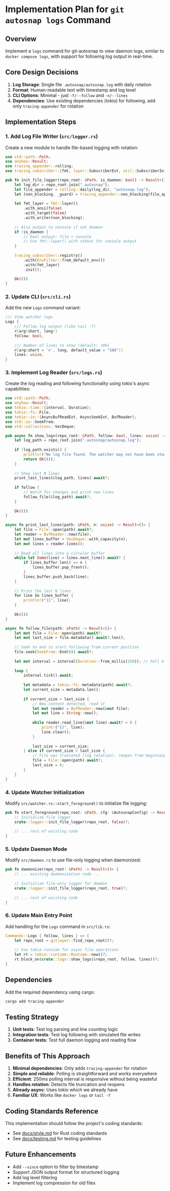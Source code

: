 # Implementation Plan for `git autosnap logs` Command

## Overview
Implement a `logs` command for git-autosnap to view daemon logs, similar to `docker compose logs`, with support for following log output in real-time.

## Core Design Decisions

1. **Log Storage**: Single file `.autosnap/autosnap.log` with daily rotation
2. **Format**: Human-readable text with timestamp and log level
3. **CLI Options**: Minimal - just `-f/--follow` and `-n/--lines`
4. **Dependencies**: Use existing dependencies (tokio) for following, add only `tracing-appender` for rotation

## Implementation Steps

### 1. Add Log File Writer (`src/logger.rs`)

Create a new module to handle file-based logging with rotation:

```rust
use std::path::Path;
use anyhow::Result;
use tracing_appender::rolling;
use tracing_subscriber::{fmt, layer::SubscriberExt, util::SubscriberInitExt, EnvFilter};

pub fn init_file_logger(repo_root: &Path, is_daemon: bool) -> Result<()> {
    let log_dir = repo_root.join(".autosnap");
    let file_appender = rolling::daily(log_dir, "autosnap.log");
    let (non_blocking, _guard) = tracing_appender::non_blocking(file_appender);
    
    let fmt_layer = fmt::layer()
        .with_ansi(false)
        .with_target(false)
        .with_writer(non_blocking);
    
    // Also output to console if not daemon
    if !is_daemon {
        // Dual output: file + console
        // Use fmt::layer() with stdout for console output
    }
    
    tracing_subscriber::registry()
        .with(EnvFilter::from_default_env())
        .with(fmt_layer)
        .init();
    
    Ok(())
}
```

### 2. Update CLI (`src/cli.rs`)

Add the new `Logs` command variant:

```rust
/// View watcher logs
Logs {
    /// Follow log output (like tail -f)
    #[arg(short, long)]
    follow: bool,
    
    /// Number of lines to show (default: 100)
    #[arg(short = 'n', long, default_value = "100")]
    lines: usize,
}
```

### 3. Implement Log Reader (`src/logs.rs`)

Create the log reading and following functionality using tokio's async capabilities:

```rust
use std::path::Path;
use anyhow::Result;
use tokio::time::{interval, Duration};
use tokio::fs::File;
use tokio::io::{AsyncBufReadExt, AsyncSeekExt, BufReader};
use std::io::SeekFrom;
use std::collections::VecDeque;

pub async fn show_logs(repo_root: &Path, follow: bool, lines: usize) -> Result<()> {
    let log_path = repo_root.join(".autosnap/autosnap.log");
    
    if !log_path.exists() {
        println!("No log file found. The watcher may not have been started yet.");
        return Ok(());
    }
    
    // Show last N lines
    print_last_lines(&log_path, lines).await?;
    
    if follow {
        // Watch for changes and print new lines
        follow_file(&log_path).await?;
    }
    
    Ok(())
}

async fn print_last_lines(path: &Path, n: usize) -> Result<()> {
    let file = File::open(path).await?;
    let reader = BufReader::new(file);
    let mut lines_buffer = VecDeque::with_capacity(n);
    let mut lines = reader.lines();
    
    // Read all lines into a circular buffer
    while let Some(line) = lines.next_line().await? {
        if lines_buffer.len() == n {
            lines_buffer.pop_front();
        }
        lines_buffer.push_back(line);
    }
    
    // Print the last N lines
    for line in lines_buffer {
        println!("{}", line);
    }
    
    Ok(())
}

async fn follow_file(path: &Path) -> Result<()> {
    let mut file = File::open(path).await?;
    let mut last_size = file.metadata().await?.len();
    
    // Seek to end to start following from current position
    file.seek(SeekFrom::End(0)).await?;
    
    let mut interval = interval(Duration::from_millis(250)); // Poll 4 times per second
    
    loop {
        interval.tick().await;
        
        let metadata = tokio::fs::metadata(path).await?;
        let current_size = metadata.len();
        
        if current_size > last_size {
            // New content detected, read it
            let mut reader = BufReader::new(&mut file);
            let mut line = String::new();
            
            while reader.read_line(&mut line).await? > 0 {
                print!("{}", line);
                line.clear();
            }
            
            last_size = current_size;
        } else if current_size < last_size {
            // File was truncated (log rotation), reopen from beginning
            file = File::open(path).await?;
            last_size = 0;
        }
    }
}
```

### 4. Update Watcher Initialization

Modify `src/watcher.rs::start_foreground()` to initialize file logging:

```rust
pub fn start_foreground(repo_root: &Path, cfg: &AutosnapConfig) -> Result<()> {
    // Initialize file logger
    crate::logger::init_file_logger(repo_root, false)?;
    
    // ... rest of existing code
}
```

### 5. Update Daemon Mode

Modify `src/daemon.rs` to use file-only logging when daemonized:

```rust
pub fn daemonize(repo_root: &Path) -> Result<()> {
    // ... existing daemonization code ...
    
    // Initialize file-only logger for daemon
    crate::logger::init_file_logger(repo_root, true)?;
    
    // ... rest of existing code
}
```

### 6. Update Main Entry Point

Add handling for the `Logs` command in `src/lib.rs`:

```rust
Commands::Logs { follow, lines } => {
    let repo_root = gitlayer::find_repo_root()?;
    
    // Use tokio runtime for async file operations
    let rt = tokio::runtime::Runtime::new()?;
    rt.block_on(crate::logs::show_logs(&repo_root, follow, lines))?;
}
```

## Dependencies

Add the required dependency using cargo:

```bash
cargo add tracing-appender
```

## Testing Strategy

1. **Unit tests**: Test log parsing and line counting logic
2. **Integration tests**: Test log following with simulated file writes
3. **Container tests**: Test full daemon logging and reading flow

## Benefits of This Approach

1. **Minimal dependencies**: Only adds `tracing-appender` for rotation
2. **Simple and reliable**: Polling is straightforward and works everywhere  
3. **Efficient**: 250ms polling interval is responsive without being wasteful
4. **Handles rotation**: Detects file truncation and reopens
5. **Already async**: Uses tokio which we already have
6. **Familiar UX**: Works like `docker logs` or `tail -f`

## Coding Standards Reference

This implementation should follow the project's coding standards:
- See [docs/style.md](docs/style.md) for Rust coding standards
- See [docs/testing.md](docs/testing.md) for testing guidelines

## Future Enhancements

- Add `--since` option to filter by timestamp
- Support JSON output format for structured logging
- Add log level filtering
- Implement log compression for old files
